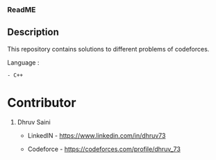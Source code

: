 ### ReadME

## Description 
This repository contains solutions to different problems of codeforces.

Language : 
	
	- C++
	
# Contributor
1. Dhruv Saini  
	
	- LinkedIN - https://www.linkedin.com/in/dhruv73
		
	- Codeforce - https://codeforces.com/profile/dhruv_73



